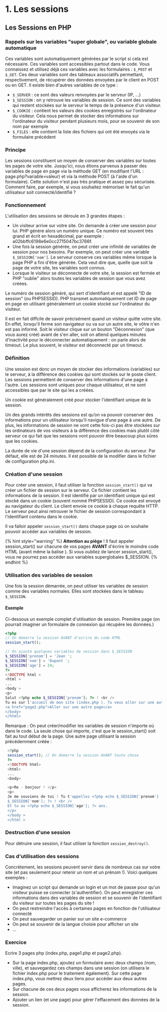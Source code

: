 # 1. Les sessions

## Les Sessions en PHP

### Rappels sur les variables "super globale", ou variable globale automatique

Ces variables sont automatiquement générées par le script si cela est nécessaire. Ces variables sont accessibles partout dans le code. Vous connaissez et utilisez déjà ces variables avec les formulaires : `$_POST` et `$_GET`. Ces deux variables sont des tableaux associatifs permettant, respectivement, de récupérer des données envoyées par le client en POST ou en GET. Il existe bien d'autres variables de ce type :

* `$_SERVER` : ce sont des valeurs renvoyées par le serveur (IP, ...)
* `$_SESSION` : on y retrouve les variables de session. Ce sont des variables qui restent stockées sur le serveur le temps de la présence d'un visiteur.
* `$_COOKIE` : contient les valeurs des cookies enregistrés sur l'ordinateur du visiteur. Cela nous permet de stocker des informations sur l'ordinateur du visiteur pendant plusieurs mois, pour se souvenir de son nom par exemple
* `$_FILES` : elle contient la liste des fichiers qui ont été envoyés via le formulaire précédent

### Principe

Les sessions constituent un moyen de conserver des variables sur toutes les pages de votre site. Jusqu'ici, nous étions parvenus à passer des variables de page en page via la méthode GET (en modifiant l'URL : page.php?variable=valeur) et via la méthode POST (à l'aide d'un formulaire). Cette solution n'est pas très pratique et assez peu sécurisée. Comment faire, par exemple, si vous souhaitez mémoriser le fait qu'un utilisateur soit connecté/identifié ?

### Fonctionnement

L'utilisation des sessions se déroule en 3 grandes étapes :

* Un visiteur arrive sur votre site. On demande à créer une session pour lui. PHP génère alors un numéro unique. Ce numéro est souvent très grand et écrit en hexadécimal, par exemple : a02bbffc6198e6e0cc2715047bc3766f.
* Une fois la session générée, on peut créer une infinité de variables de session pour nos besoins. Par exemple, on peut créer une variable `$_SESSION['nom']`. Le serveur conserve ces variables même lorsque la page PHP a fini d'être générée. Cela veut dire que, quelle que soit la page de votre site, les variables sont connus.
* Lorsque le visiteur se déconnecte de votre site, la session est fermée et PHP "oublie" alors toutes les variables de session que vous avez créées.

Le numéro de session généré, qui sert d'identifiant et est appelé "ID de session" (ou PHPSESSID). PHP transmet automatiquement cet ID de page en page en utilisant généralement un cookie stocké sur l'ordinateur du visiteur.

Il est en fait diffcile de savoir précisément quand un visiteur quitte votre site. En effet, lorsqu'il ferme son navigateur ou va sur un autre site, le vôtre n'en est pas informé. Soit le visiteur clique sur un bouton "Déconnexion" (que vous aurez créé) avant de s'en aller, soit on attend quelques minutes d'inactivité pour le déconnecter automatiquement : on parle alors de timeout. Le plus souvent, le visiteur est déconnecté par un timeout.

### Définition

Une session est donc un moyen de stocker des informations (variables) sur le serveur, à la différence des cookies qui sont stockés sur le poste client. Les sessions permettent de conserver des informations d'une page à l'autre. Les sessions sont uniques pour chaque utilisateur, et ne sont accessibles que par le site qui les a créées.

Un cookie est généralement créé pour stocker l'identifiant unique de la session.

Un des grands intérêts des sessions est qu’on va pouvoir conserver des informations pour un utilisateur lorsqu’il navigue d’une page à une autre. De plus, les informations de session ne vont cette fois-ci pas être stockées sur les ordinateurs de vos visiteurs à la différence des cookies mais plutôt côté serveur ce qui fait que les sessions vont pouvoir être beaucoup plus sûres que les cookies.

La durée de vie d'une session dépend de la configuration du serveur. Par défaut, elle est de 24 minutes. Il est possible de la modifier dans le fichier de configuration php.ini.

### Création d'une session

Pour créer une session, il faut utiliser la fonction `session_start()` qui va créer un fichier de session sur le serveur. Ce fichier contient les informations de la session. Il est identifié par un identifiant unique qui est stocké dans un cookie (souvent nommé PHPSESSID). Ce cookie est envoyé au navigateur du client. Le client envoie ce cookie à chaque requête HTTP. Le serveur peut ainsi retrouver le fichier de session correspondant à l'identifiant contenu dans le cookie.

Il va falloir appeler `session_start()` dans chaque page où on souhaite pouvoir accéder aux variables de session.

{% hint style="warning" %}
**Attention au piège** ! Il faut appeler session\_start() sur chacune de vos pages **AVANT** d'écrire le moindre code HTML (avant même la balise ). Si vous oubliez de lancer session\_start(), vous ne pourrez pas accéder aux variables superglobales $\_SESSION.
{% endhint %}

### Utilisation des variables de session

Une fois la session démarrée, on peut utiliser les variables de session comme des variables normales. Elles sont stockées dans le tableau `$_SESSION`.

#### Exemple

Ci-dessous un exemple complet d'utilisation de session. Première page (on pourrait imaginer un formulaire de connexion qui récupère les données.)

```php
<?php
// On demarre la session AVANT d'ecrire du code HTML
session_start();

// On ajoute quelques variables de session dans $_SESSION
$_SESSION['prenom'] = 'Jean ';
$_SESSION['nom'] = 'Dupont ';
$_SESSION['age'] = 24;
?>
<!DOCTYPE html >
<html > 
...
<body >
<p>
Salut <?php echo $_SESSION['prenom']; ?> ! <br />
Tu es sur l'accueil de mon site (index.php ). Tu veux aller sur une autre page ?</p>
<a href="page2.php">Aller sur une autre page</a>
</body>
</html>
```

Remarque : On peut créer/modifier les variables de session n'importe où dans le code. La seule chose qui importe, c'est que le session\_start() soit fait au tout début de la page. Une autre page utilisant la session précédemment créée :

```php
 <?php
 session_start(); // On demarre la session AVANT toute chose
 ?>
 <!DOCTYPE html>
 <html>
 ...
 <body>

 <p>Re - bonjour ! </p>
 <p>
 Je me souviens de toi ! Tu t'appelles <?php echo $_SESSION['prenom'] .' ' . 
 $_SESSION['nom']; ?> ! <br />
 Et tu as <?php echo $_SESSION['age']; ?> ans.
 </p>
 </body >
 </html >
```

### Destruction d'une session

Pour détruire une session, il faut utiliser la fonction `session_destroy()`.

### Cas d'utilisation des sessions

Concrètement, les sessions peuvent servir dans de nombreux cas sur votre site (et pas seulement pour retenir un nom et un prénom !). Voici quelques exemples :

* Imaginez un script qui demande un login et un mot de passe pour qu'un visiteur puisse se connecter (s'authentifier). On peut enregistrer ces informations dans des variables de session et se souvenir de l'identifiant du visiteur sur toutes les pages du site !
* On peut restreindre l'accès à certaines pages en fonction de l'utilisateur connecté
* On peut sauvegarder un panier sur un site e-commerce
* On peut se souvenir de la langue choisie pour afficher un site
* ...

### Exercice

Ecrire 3 pages php (index.php, page1.php et page2.php).

* Sur la page index.php, ajoutez un formulaire avec deux champs (nom, ville), et sauvegardez ces champs dans une session (on utilisera le fichier index.php pour le traitement également). Sur cette page index.php, vous mettrez deux liens pour accéder aux deux autres pages.
* Sur chacune de ces deux pages vous afficherez les informations de la session.
* Ajouter un lien (et une page) pour gérer l'effacement des données de la session.
